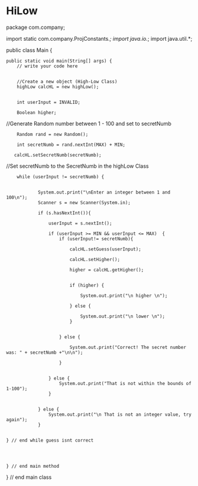 # HiLow
package com.company;

import static com.company.ProjConstants.*;
import java.io.*;
import java.util.*;

public class Main {

    public static void main(String[] args) {
        // write your code here


        //Create a new object (High-Low Class)
        highLow calcHL = new highLow();


        int userInput = INVALID;

        Boolean higher;


  //Generate Random number between 1 - 100 and set to secretNumb

        Random rand = new Random();

        int secretNumb = rand.nextInt(MAX) + MIN;

       calcHL.setSecretNumb(secretNumb);


//Set secretNumb to the SecretNumb in the highLow Class


        while (userInput != secretNumb) {


                System.out.print("\nEnter an integer between 1 and 100\n");
                Scanner s = new Scanner(System.in);

                if (s.hasNextInt()){

                    userInput = s.nextInt();

                    if (userInput >= MIN && userInput <= MAX)  {
                        if (userInput!= secretNumb){

                            calcHL.setGuess(userInput);

                            calcHL.setHigher();

                            higher = calcHL.getHigher();


                            if (higher) {

                                System.out.print("\n higher \n");

                            } else {

                                System.out.print("\n lower \n");
                            }


                        } else {

                            System.out.print("Correct! The secret number was: " + secretNumb +"\n\n");

                        }


                    } else {
                        System.out.print("That is not within the bounds of 1-100");
                    }


                } else {
                    System.out.print("\n That is not an integer value, try again");
                }


    } // end while guess isnt correct




    } // end main method
} // end main class
